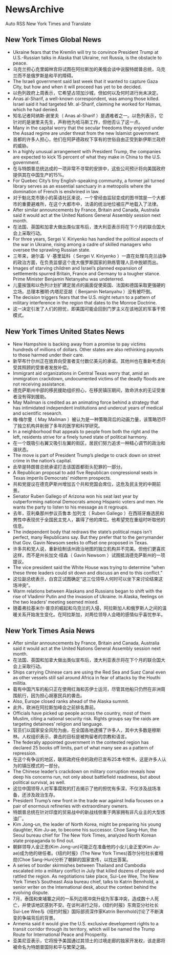 # NewsArchive
Auto RSS New York Times and Translate

## New York Times Global News
* Ukraine fears that the Kremlin will try to convince President Trump at U.S.-Russian talks in Alaska that Ukraine, not Russia, is the obstacle to peace.
* 乌克兰担心克里姆林宫将试图在阿拉斯加的美俄会谈中说服特朗普总统，乌克兰而不是俄罗斯是和平的障碍。
* The Israeli government said last week that it wanted to capture Gaza City, but how and when it will proceed has yet to be decided.
* 以色列政府上周表示，它希望占领加沙城，但如何以及何时进行尚未决定。
* Anas al-Sharif, a well-known correspondent, was among those killed. Israel said it had targeted Mr. al-Sharif, claiming he worked for Hamas, which he had denied.
* 知名记者阿纳斯·谢里夫（ Anas al-Sharif ）是遇难者之一。以色列表示，它针对的是谢里夫先生，声称他为哈马斯工作，但他否认了这一点。
* Many in the capital worry that the secular freedoms they enjoyed under the Assad regime are under threat from the new Islamist government.
* 首都的许多人担心，他们在阿萨德政权下享有的世俗自由正受到新伊斯兰政府的威胁。
* In a highly unusual arrangement with President Trump, the companies are expected to kick 15 percent of what they make in China to the U.S. government.
* 在与特朗普总统达成的一项非常不寻常的安排中，这些公司预计将向美国政府提供其在中国生产的15%。
* For Quebec City’s tiny English-speaking community, a former jail turned library serves as an essential sanctuary in a metropolis where the domination of French is enshrined in law.
* 对于魁北克市狭小的英语社区来说，一个曾经由监狱变成的图书馆是一个大都市的重要避难所，在这个大都市中，法语的统治地位被庄严地载入了法律。
* After similar announcements by France, Britain and Canada, Australia said it would act at the United Nations General Assembly session next month.
* 在法国、英国和加拿大做出类似宣布后，澳大利亚表示将在下个月的联合国大会上采取行动。
* For three years, Sergei V. Kiriyenko has handled the political aspects of the war in Ukraine, rising among a cadre of skilled managers who oversee the sprawling Russian state.
* 三年来，谢尔盖· V ·基里延科（ Sergei V. Kiriyenko ）一直在处理乌克兰战争的政治方面，在负责监督这个庞大俄罗斯国家的熟练管理人员中脱颖而出。
* Images of starving children and Israel’s planned expansion of settlements spurred Britain, France and Germany to a tougher stance. Prime Minister Benjamin Netanyahu was undeterred.
* 儿童挨饿和以色列计划扩建定居点的画面促使英国、法国和德国采取更强硬的立场。总理本雅明·内塔尼亚胡（ Benjamin Netanyahu ）没有被吓倒。
* The decision triggers fears that the U.S. might return to a pattern of military interference in the region that dates to the Monroe Doctrine.
* 这一决定引发了人们的担忧，即美国可能会回到门罗主义在该地区的军事干预模式。

## New York Times United States News
* New Hampshire is backing away from a promise to pay victims hundreds of millions of dollars. Other states are also rethinking payouts to those harmed under their care.
* 新罕布什尔州正在放弃向受害者支付数亿美元的承诺。其他州也在重新考虑向受其照顾的受害者发放补偿。
* Immigrant aid organizations in Central Texas worry that, amid an immigration crackdown, undocumented victims of the deadly floods are not receiving assistance.
* 德克萨斯州中部的移民援助组织担心，在移民镇压期间，致命洪水的无证受害者没有得到援助。
* May Mailman is credited as an animating force behind a strategy that has intimidated independent institutions and undercut years of medical and scientific research.
* 梅·梅尔曼（ May Mailman ）被认为是一种策略背后的动画力量，该策略恐吓了独立机构并削弱了多年的医学和科学研究。
* In a neighborhood that appeals to people from both the right and the left, residents strive for a finely tuned state of political harmony.
* 在一个既吸引右翼又吸引左翼的街区，居民们努力追求一种精心调节的政治和谐状态。
* The move is part of President Trump’s pledge to crack down on street crime in the nation’s capital.
* 此举是特朗普总统承诺打击该国首都街头犯罪的一部分。
* A Republican proposal to add five Republican congressional seats in Texas imperils Democrats’ midterm prospects.
* 共和党提议在德克萨斯州增加五个共和党国会席位，这危及民主党的中期前景。
* Senator Ruben Gallego of Arizona won his seat last year by outperforming national Democrats among Hispanic voters and men. He wants the party to listen to his message as it regroups.
* 去年，亚利桑那州参议员鲁本·加列戈（ Ruben Gallego ）在西班牙裔选民和男性中表现优于全国民主党人，赢得了他的席位。他希望党在重组时听取他的信息。
* The independent body that redraws the state’s political maps isn’t perfect, many Republicans say. But they prefer that to the gerrymander that Gov. Gavin Newsom seeks to offset one proposed in Texas.
* 许多共和党人说，重新绘制该州政治地图的独立机构并不完美。但他们更喜欢这样，而不是州长加文·纽森（ Gavin Newsom ）试图抵消德克萨斯州的一项提议。
* The vice president said the White House was trying to determine “when these three leaders could sit down and discuss an end to this conflict.”
* 这位副总统表示，白宫正试图确定“这三位领导人何时可以坐下来讨论结束这场冲突”。
* Warm relations between Alaskans and Russians began to shift with the rise of Vladimir Putin and the invasion of Ukraine. In Alaska, feelings on the two leaders’ meeting seemed mixed.
* 随着弗拉基米尔·普京的崛起和乌克兰的入侵，阿拉斯加人和俄罗斯人之间的温暖关系开始发生变化。在阿拉斯加，对两位领导人会晤的感情似乎喜忧参半。

## New York Times Asia News
* After similar announcements by France, Britain and Canada, Australia said it would act at the United Nations General Assembly session next month.
* 在法国、英国和加拿大做出类似宣布后，澳大利亚表示将在下个月的联合国大会上采取行动。
* Ships carrying Chinese cars are using the Red Sea and Suez Canal even as other vessels still sail around Africa in fear of attacks by the Houthi militia.
* 载有中国汽车的船只正在使用红海和苏伊士运河，尽管其他船只仍然在非洲周围航行，因为担心胡塞民兵的袭击。
* Also, Europe closed ranks ahead of the Alaska summit.
* 此外，欧洲在阿拉斯加峰会之前排名靠前。
* Officials have picked up people across the country, most of them Muslim, citing a national security risk. Rights groups say the raids are targeting detainees’ religion and language.
* 官员们以国家安全风险为由，在全国各地逮捕了许多人，其中大多数是穆斯林。人权组织表示，袭击的目标是被拘留者的宗教和语言。
* The federally appointed government in the contested region has declared 25 books off limits, part of what many see as a pattern of repression.
* 在这个有争议的地区，联邦政府任命的政府已宣布25本书禁书，这是许多人认为的镇压模式的一部分。
* The Chinese leader’s crackdown on military corruption reveals how deep his concerns run, not only about battlefield readiness, but about political survival, as well.
* 这位中国领导人对军事腐败的打击揭示了他的担忧有多深，不仅涉及战场准备，还涉及政治生存。
* President Trump’s new front in the trade war against India focuses on a pair of enormous refineries with extraordinary owners.
* 特朗普总统在针对印度的贸易战中的新战线侧重于两家拥有非凡业主的大型炼油厂。
* Kim Jong-un, the leader of North Korea, might be preparing his young daughter, Kim Ju-ae, to become his successor. Choe Sang-Hun, the ​Seoul bureau chief for The New York Times, analyzed North Korean state propaganda to find out.
* 朝鲜领导人金正恩(Kim Jong-un)可能正在准备他的小女儿金正爱(Kim Ju-ae)成为他的继任者。《纽约时报》(The New York Times)首尔分社社长崔相勋(Choe Sang-Hun)分析了朝鲜的国家宣传，以找出答案。
* A series of border skirmishes between Thailand and Cambodia escalated into a military conflict in July that killed dozens of people and rattled the region. As negotiations take place, Sui-Lee Wee, The New York Times’s Southeast Asia bureau chief, talks to Katrin Bennhold, a senior writer on the International desk, about the context behind the evolving dispute.
* 7月，泰国和柬埔寨之间的一系列边境冲突升级为军事冲突，造成数十人死亡，并使该地区感到不安。在谈判进行之际，《纽约时报》东南亚分社社长Sui-Lee Wee与《纽约时报》国际部资深作家Katrin Bennhold讨论了不断演变的争端背后的背景。
* Armenia said it would give the U.S. exclusive development rights to a transit corridor through its territory, which will be named the Trump Route for International Peace and Prosperity.
* 亚美尼亚表示，它将授予美国通过其领土的过境走廊的独家开发权，该走廊将被命名为特朗普国际和平与繁荣之路。

